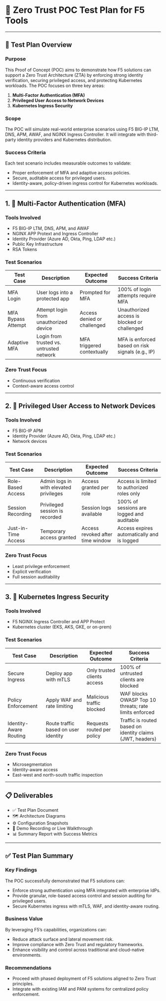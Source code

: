 # 🔐 Zero Trust POC Test Plan for F5 Tools

---

## 🧭 Test Plan Overview

### Purpose
This Proof of Concept (POC) aims to demonstrate how F5 solutions can support a Zero Trust Architecture (ZTA) by enforcing strong identity verification, securing privileged access, and protecting Kubernetes workloads. The POC focuses on three key areas:

1. **Multi-Factor Authentication (MFA)**
2. **Privileged User Access to Network Devices**
3. **Kubernetes Ingress Security**

### Scope
The POC will simulate real-world enterprise scenarios using F5 BIG-IP LTM, DNS, APM, AWAF, and NGINX Ingress Controller. It will integrate with third-party identity providers and Kubernetes distribution.

### Success Criteria
Each test scenario includes measurable outcomes to validate:
- Proper enforcement of MFA and adaptive access policies.
- Secure, auditable access for privileged users.
- Identity-aware, policy-driven ingress control for Kubernetes workloads.

---

## 1. 🔐 Multi-Factor Authentication (MFA)

### Tools Involved
- F5 BIG-IP LTM, DNS, APM, and AWAF
- NGINX APP Protext and Ingress Controller
- Identity Provider (Azure AD, Okta, Ping, LDAP etc.)
- Public Key Infrastructure
- RSA Tokens

### Test Scenarios

| Test Case           | Description                                 | Expected Outcome                  | Success Criteria                                  |
|---------------------|---------------------------------------------|-----------------------------------|---------------------------------------------------|
| MFA Login           | User logs into a protected app              | Prompted for MFA                  | 100% of login attempts require MFA                |
| MFA Bypass Attempt  | Attempt login from unauthorized device      | Access denied or challenged       | Unauthorized access is blocked or challenged      |
| Adaptive MFA        | Login from trusted vs. untrusted network    | MFA triggered contextually        | MFA is enforced based on risk signals (e.g., IP)  |

### Zero Trust Focus
- Continuous verification
- Context-aware access control

---

## 2. 🔐 Privileged User Access to Network Devices

### Tools Involved
- F5 BIG-IP APM
- Identity Provider (Azure AD, Okta, Ping, LDAP etc.)
- Network devices

### Test Scenarios

| Test Case           | Description                                 | Expected Outcome                  | Success Criteria                                  |
|---------------------|---------------------------------------------|-----------------------------------|---------------------------------------------------|
| Role-Based Access   | Admin logs in with elevated privileges      | Access granted per role           | Access is limited to authorized roles only        |
| Session Recording   | Privileged session is recorded              | Session logs available            | 100% of sessions are logged and auditable         |
| Just-in-Time Access | Temporary access granted                    | Access revoked after time window  | Access expires automatically and is logged        |

### Zero Trust Focus
- Least privilege enforcement
- Explicit verification
- Full session auditability

---

## 3. 🔐 Kubernetes Ingress Security

### Tools Involved
- F5 NGINX Ingress Controller and APP Protect
- Kubernetes cluster (EKS, AKS, GKE, or on-prem)

### Test Scenarios

| Test Case             | Description                                 | Expected Outcome                  | Success Criteria                                                  |
|-----------------------|---------------------------------------------|-----------------------------------|-------------------------------------------------------------------|
| Secure Ingress        | Deploy app with mTLS                        | Only trusted clients access       | 100% of untrusted clients are blocked                             |
| Policy Enforcement    | Apply WAF and rate limiting                 | Malicious traffic blocked         | WAF blocks OWASP Top 10 threats; rate limits enforced             |
| Identity-Aware Routing| Route traffic based on user identity        | Requests routed per policy        | Traffic is routed based on identity claims (JWT, headers)         |

### Zero Trust Focus
- Microsegmentation
- Identity-aware access
- East-west and north-south traffic inspection

---

## 📋 Deliverables

- ✅ Test Plan Document
- 🗺️ Architecture Diagrams
- ⚙️ Configuration Snapshots
- 🎥 Demo Recording or Live Walkthrough
- 📊 Summary Report with Success Metrics

---

## ✅ Test Plan Summary

### Key Findings
The POC successfully demonstrated that F5 solutions can:
- Enforce strong authentication using MFA integrated with enterprise IdPs.
- Provide granular, role-based access control and session auditing for privileged users.
- Secure Kubernetes ingress with mTLS, WAF, and identity-aware routing.

### Business Value
By leveraging F5’s capabilities, organizations can:
- Reduce attack surface and lateral movement risk.
- Improve compliance with Zero Trust and regulatory frameworks.
- Enhance visibility and control across traditional and cloud-native environments.

### Recommendations
- Proceed with phased deployment of F5 solutions aligned to Zero Trust principles.
- Integrate with existing IAM and PAM systems for centralized policy enforcement.

